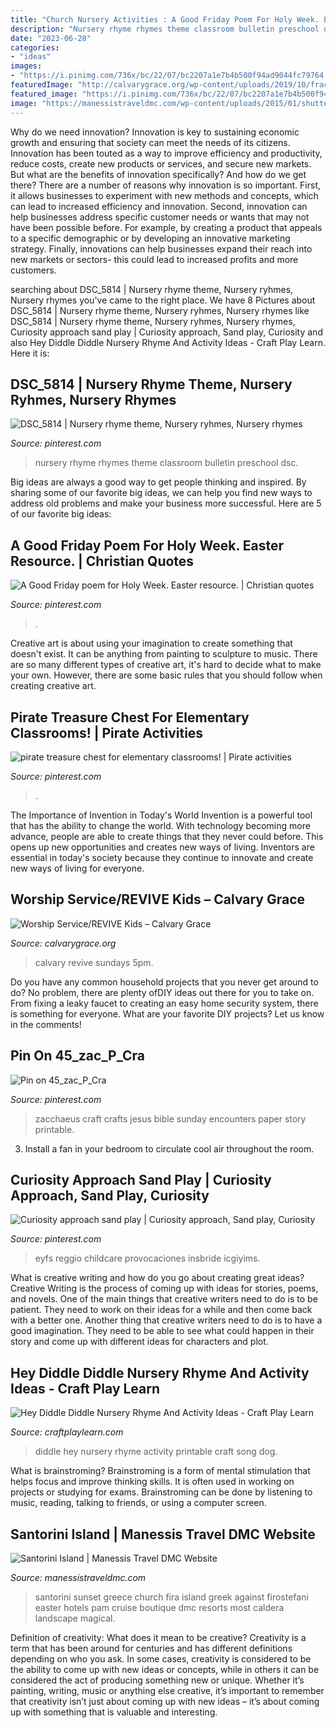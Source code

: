 ```yaml
---
title: "Church Nursery Activities : A Good Friday Poem For Holy Week. Easter Resource."
description: "Nursery rhyme rhymes theme classroom bulletin preschool dsc"
date: "2023-06-28"
categories:
- "ideas"
images:
- "https://i.pinimg.com/736x/bc/22/07/bc2207a1e7b4b500f94ad9044fc79764.jpg"
featuredImage: "http://calvarygrace.org/wp-content/uploads/2019/10/fractal_flow_welcome-Wide-16x9-1024x576.jpg"
featured_image: "https://i.pinimg.com/736x/bc/22/07/bc2207a1e7b4b500f94ad9044fc79764.jpg"
image: "https://manessistraveldmc.com/wp-content/uploads/2015/01/shutterstock_102336379.jpg"
---
```



Why do we need innovation?
Innovation is key to sustaining economic growth and ensuring that society can meet the needs of its citizens. Innovation has been touted as a way to improve efficiency and productivity, reduce costs, create new products or services, and secure new markets. But what are the benefits of innovation specifically? And how do we get there?
There are a number of reasons why innovation is so important. First, it allows businesses to experiment with new methods and concepts, which can lead to increased efficiency and innovation. Second, innovation can help businesses address specific customer needs or wants that may not have been possible before. For example, by creating a product that appeals to a specific demographic or by developing an innovative marketing strategy. Finally, innovations can help businesses expand their reach into new markets or sectors- this could lead to increased profits and more customers.

	

		
searching about DSC_5814 | Nursery rhyme theme, Nursery ryhmes, Nursery rhymes you've came to the right place. We have 8 Pictures about DSC_5814 | Nursery rhyme theme, Nursery ryhmes, Nursery rhymes like DSC_5814 | Nursery rhyme theme, Nursery ryhmes, Nursery rhymes, Curiosity approach sand play | Curiosity approach, Sand play, Curiosity and also Hey Diddle Diddle Nursery Rhyme And Activity Ideas - Craft Play Learn. Here it is:
		
    
## DSC_5814 | Nursery Rhyme Theme, Nursery Ryhmes, Nursery Rhymes

<img loading=lazy src="https://i.pinimg.com/736x/03/c3/71/03c3718fb3a6f92ca44d3953951a864e.jpg" onerror="this.onerror=null;this.src='https://tse1.mm.bing.net/th?id=OIP.8jeeEfZU0_Npu9v2uLuXYgHaLF&amp;pid=15.1';" alt="DSC_5814 | Nursery rhyme theme, Nursery ryhmes, Nursery rhymes">

_Source: pinterest.com_

>nursery rhyme rhymes theme classroom bulletin preschool dsc. 

	

Big ideas are always a good way to get people thinking and inspired. By sharing some of our favorite big ideas, we can help you find new ways to address old problems and make your business more successful. Here are 5 of our favorite big ideas: 

    
## A Good Friday Poem For Holy Week. Easter Resource. | Christian Quotes

<img loading=lazy src="https://i.pinimg.com/736x/e1/8c/c4/e18cc411b6fcd307f62cdc2ec2ec294f--holy-week-good-friday.jpg" onerror="this.onerror=null;this.src='https://tse4.mm.bing.net/th?id=OIP.Yhxogpat73Rgejqje1Ll8QHaJg&amp;pid=15.1';" alt="A Good Friday poem for Holy Week. Easter resource. | Christian quotes">

_Source: pinterest.com_

>. 

	

Creative art is about using your imagination to create something that doesn't exist. It can be anything from painting to sculpture to music. There are so many different types of creative art, it's hard to decide what to make your own. However, there are some basic rules that you should follow when creating creative art.

    
## Pirate Treasure Chest For Elementary Classrooms! | Pirate Activities

<img loading=lazy src="https://i.pinimg.com/736x/8e/36/a2/8e36a2f1650b068807eb207a786d9793.jpg" onerror="this.onerror=null;this.src='https://tse4.mm.bing.net/th?id=OIP.3u5vhqeo167JTX3swfTDDQHaJ4&amp;pid=15.1';" alt="pirate treasure chest for elementary classrooms! | Pirate activities">

_Source: pinterest.com_

>. 

	

The Importance of Invention in Today's World
Invention is a powerful tool that has the ability to change the world. With technology becoming more advance, people are able to create things that they never could before. This opens up new opportunities and creates new ways of living. Inventors are essential in today's society because they continue to innovate and create new ways of living for everyone.

    
## Worship Service/REVIVE Kids – Calvary Grace

<img loading=lazy src="http://calvarygrace.org/wp-content/uploads/2019/10/fractal_flow_welcome-Wide-16x9-1024x576.jpg" onerror="this.onerror=null;this.src='https://tse3.mm.bing.net/th?id=OIP.pZ7UoYNJ-SR2IAJrCgLFtQHaEK&amp;pid=15.1';" alt="Worship Service/REVIVE Kids – Calvary Grace">

_Source: calvarygrace.org_

>calvary revive sundays 5pm. 

	

Do you have any common household projects that you never get around to do? No problem, there are plenty ofDIY ideas out there for you to take on. From fixing a leaky faucet to creating an easy home security system, there is something for everyone. What are your favorite DIY projects? Let us know in the comments!

    
## Pin On 45_zac_P_Cra

<img loading=lazy src="https://i.pinimg.com/736x/4f/ab/d9/4fabd96e661116d72f276ce0853fed34.jpg" onerror="this.onerror=null;this.src='https://tse3.mm.bing.net/th?id=OIP._ns5Z_dXNCH506k8AF3IzwHaJ3&amp;pid=15.1';" alt="Pin on 45_zac_P_Cra">

_Source: pinterest.com_

>zacchaeus craft crafts jesus bible sunday encounters paper story printable. 

	

3. Install a fan in your bedroom to circulate cool air throughout the room.

    
## Curiosity Approach Sand Play | Curiosity Approach, Sand Play, Curiosity

<img loading=lazy src="https://i.pinimg.com/736x/bc/22/07/bc2207a1e7b4b500f94ad9044fc79764.jpg" onerror="this.onerror=null;this.src='https://tse4.mm.bing.net/th?id=OIP.2Ge_wUqqz4LfWczt3w4qUgHaJ3&amp;pid=15.1';" alt="Curiosity approach sand play | Curiosity approach, Sand play, Curiosity">

_Source: pinterest.com_

>eyfs reggio childcare provocaciones insbride icgiyims. 

	

What is creative writing and how do you go about creating great ideas?
Creative Writing is the process of coming up with ideas for stories, poems, and novels. One of the main things that creative writers need to do is to be patient. They need to work on their ideas for a while and then come back with a better one. Another thing that creative writers need to do is to have a good imagination. They need to be able to see what could happen in their story and come up with different ideas for characters and plot.

    
## Hey Diddle Diddle Nursery Rhyme And Activity Ideas - Craft Play Learn

<img loading=lazy src="https://www.craftplaylearn.com/wp-content/uploads/2020/01/9-2.png" onerror="this.onerror=null;this.src='https://tse3.mm.bing.net/th?id=OIP.BhiL_fF1w3ciiKr63JwymAHaKe&amp;pid=15.1';" alt="Hey Diddle Diddle Nursery Rhyme And Activity Ideas - Craft Play Learn">

_Source: craftplaylearn.com_

>diddle hey nursery rhyme activity printable craft song dog. 

	

What is brainstroming?
Brainstroming is a form of mental stimulation that helps focus and improve thinking skills. It is often used in working on projects or studying for exams. Brainstroming can be done by listening to music, reading, talking to friends, or using a computer screen.

    
## Santorini Island | Manessis Travel DMC Website

<img loading=lazy src="https://manessistraveldmc.com/wp-content/uploads/2015/01/shutterstock_102336379.jpg" onerror="this.onerror=null;this.src='https://tse1.mm.bing.net/th?id=OIP.-KRLkCa_yK21K2HGHwQOpwHaE8&amp;pid=15.1';" alt="Santorini Island | Manessis Travel DMC Website">

_Source: manessistraveldmc.com_

>santorini sunset greece church fira island greek against firostefani easter hotels pam cruise boutique dmc resorts most caldera landscape magical. 

	

Definition of creativity: What does it mean to be creative?
Creativity is a term that has been around for centuries and has different definitions depending on who you ask. In some cases, creativity is considered to be the ability to come up with new ideas or concepts, while in others it can be considered the act of producing something new or unique. Whether it’s painting, writing, music or anything else creative, it’s important to remember that creativity isn’t just about coming up with new ideas – it’s about coming up with something that is valuable and interesting.

